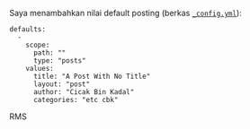 ---
---

Saya menambahkan nilai default posting (berkas 
[<code>_config.yml</code>](https://raw.githubusercontent.com/UI-FASILKOM-OS/extra192/master/_config.yml)):

```
defaults:
  -
    scope:
      path: ""
      type: "posts"
    values:
      title: "A Post With No Title"
      layout: "post"
      author: "Cicak Bin Kadal"
      categories: "etc cbk"
```

RMS


